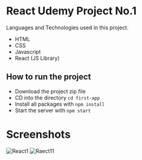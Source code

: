 # React Udemy Project No.1
Languages and Technologies used in this project.
- HTML
- CSS 
- Javascript
- React (JS Library)

## How to run the project
- Download the project zip file
- CD into the directory `cd first-app`
- Install all packages with `npm install`
- Start the server with `npm start`

# Screenshots
![React1](https://user-images.githubusercontent.com/105864157/184516991-5d2190db-397c-4c25-b06d-e647ac63daaf.JPG)
![Raect11](https://user-images.githubusercontent.com/105864157/184516992-5cf6d00e-757a-4fb8-95e8-f3565825fab4.JPG)
